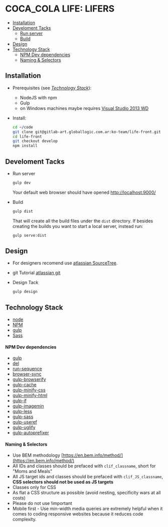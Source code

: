 COCA_COLA LIFE: LIFERS
======================
- [Installation](#installation)
- [Develoment Tacks](#develoment-tacks)
  - [Run server](#run-server)
  - [Build](#build)
- [Design](#design)
- [Technology Stack](#technology-stack)
  - [NPM Dev dependencies](#npm-dev-dependencies)
  - [Naming & Selectors](#naming-&-selectors)


Installation
------------

- Prerequisites (see _[Technology Stack](#technology-stack)_):

    * NodeJS with npm
    * Gulp
    * on Windows machines maybe requires [Visual Studio 2013 WD](https://www.visualstudio.com/downloads/download-visual-studio-vs#d-express-windows-desktop)

- Install:
    ```bash
    cd ~/code
    git clone git@gitlab-art.globallogic.com.ar:ko-team/life-front.git
    cd life-front
    git checkout develop
    npm install
    ```

Develoment Tacks
----------------

- Run server
  ```bash
  gulp dev
  ```
  Your default web browser should have opened [http://localhost:9000/](http://localhost:9000/)

- Build
  ```bash
  gulp dist
  ```
  That will create all the build files under the `dist` directory.
  If besides creating the builds you want to start a local server, instead run:
  ```bash
  gulp serve:dist
  ```

Design
------
- For designers recomend use [atlassian SourceTree](https://www.sourcetreeapp.com/).
- git Tutorial [atlassian git](https://www.atlassian.com/git/)

- Design Tack
  ```bash
  gulp design
  ```


Technology Stack
---------------

- [node](https://nodejs.org/en/ "gulp")
- [NPM](http://npmjs.org "NPM")
- [gulp](http://gulpjs.com "gulp")
- [Sass](http://sass-lang.com "Sass")

#### NPM Dev dependencies
- [gulp](https://www.npmjs.com/package/gulp)
- [del](https://www.npmjs.com/package/del)
- [run-sequence](https://www.npmjs.com/package/run-sequence)
- [browser-sync](https://www.npmjs.com/package/browser-sync)
- [gulp-browserify](https://www.npmjs.com/package/browserify)
- [gulp-cache](https://www.npmjs.com/package/gulp-cache)
- [gulp-minify-css](https://www.npmjs.com/package/gulp-minify-css)
- [gulp-minify-html](https://www.npmjs.com/package/gulp-minify-html)
- [gulp-if](https://www.npmjs.com/package/gulp-if)
- [gulp-imagemin](https://www.npmjs.com/package/gulp-imagemin)
- [gulp-less](https://www.npmjs.com/package/gulp-less)
- [gulp-sass](https://www.npmjs.com/package/gulp-sass)
- [gulp-useref](https://www.npmjs.com/package/gulp-useref)
- [gulp-uglify](https://www.npmjs.com/package/gulp-uglify)
- [gulp-autoprefixer](https://www.npmjs.com/package/gulp-autoprefixer)

#### Naming & Selectors
- Use BEM methodology [https://en.bem.info/method/](https://en.bem.info/method/)
- All IDs and classes should be prefaced with `clif_classname`, short for "Moms and Meals"
- All JS target ids and classes should be prefaced with `clif_JS_classname`, **CSS selectors should not be used as JS targets**
- Classes only for CSS
- As flat a CSS structure as possible (avoid nesting, specificity wars at all costs)
- Please do not use !important
- Mobile first - Use min-width media queries are extremely helpful when it comes to coding responsive websites because it reduces code complexity.
